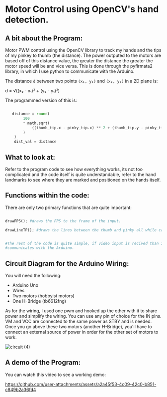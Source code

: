  # Motor Control using OpenCV's hand detection.

## A bit about the Program:

Motor PWM control using the OpenCV library to track my hands and the tips of my pinkey to thumb (the distance). The power outputed to the motors are based off of this distance value, the greater the distance the greater the motor speed will be and vice versa. This is done through the pyfirmata2 library, in which I use python to communicate with the Arduino. 

The distance `d` between two points `(x₁, y₁)` and `(x₂, y₂)` in a 2D plane is:


d = √((x₂ - x₁)² + (y₂ - y₁)²)

The programmed version of this is: 

```py

   distance = round(
        100
        * math.sqrt(
            ((thumb_tip.x - pinky_tip.x) ** 2 + (thumb_tip.y - pinky_tip.y) ** 2)
        )
    )
    dist_val = distance 


```


## What to look at: 

Refer to the program code to see how everything works, its not too complicated and the code itself is quite understandable, refer to the hand landmarks to see where they are marked and positioned on the hands itself.

## Functions within the code: 

There are only two primary functions that are quite important: 

```py

drawFPS(); #draws the FPS to the frame of the input.

drawLineTP(); #draws the lines between the thumb and pinky all while calculating the distance between these two points.


#The rest of the code is quite simple, if video input is recived than it runs through everything and
#communicates with the Arduino. 


```
## Circuit Diagram for the Arduino Wiring: 

You will need the following: 

- Arduino Uno
- Wires
- Two motors (hobbyist motors)
- One H-Bridge (tb6612fng)

As for the wiring, I used one pwm and hooked up the other with it to share power and simplify the wiring. You can use any pin of choice for the IN pins. VM and VCC are connected to the same power as STBY and is needed. Once you go above these two motors (another H-Bridge), you'll have to connect an external source of power in order for the other set of motors to work.

![circuit (4)](https://github.com/user-attachments/assets/70877b28-00b1-4dc9-bfe7-81e3e8ab40a6)


## A demo of the Program: 

You can watch this video to see a working demo: 


https://github.com/user-attachments/assets/a2a45f53-4c09-42c0-b851-c849b2a36fd4



